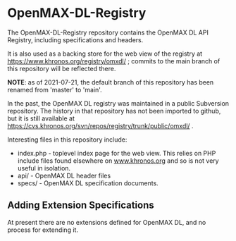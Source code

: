 # OpenMAX-DL-Registry

The OpenMAX-DL-Registry repository contains the OpenMAX DL API
Registry, including specifications and headers.

It is also used as a backing store for the web view of the registry at
https://www.khronos.org/registry/omxdl/ ; commits to the main branch of
this repository will be reflected there.

**NOTE**: as of 2021-07-21, the default branch of this repository has
been renamed from 'master' to 'main'.

In the past, the OpenMAX DL registry was maintained in a public Subversion
repository. The history in that repository has not been imported to github,
but it is still available at
https://cvs.khronos.org/svn/repos/registry/trunk/public/omxdl/ .

Interesting files in this repository include:

* index.php - toplevel index page for the web view. This relies on PHP
  include files found elsewhere on www.khronos.org and so is not very useful
  in isolation.
* api/ - OpenMAX DL header files
* specs/ - OpenMAX DL specification documents.


## Adding Extension Specifications

At present there are no extensions defined for OpenMAX DL, and no process
for extending it.
